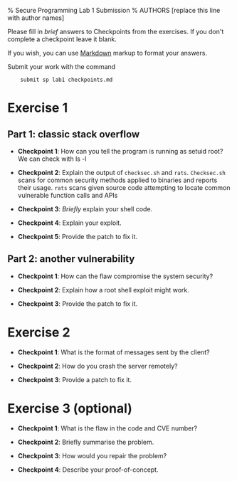 % Secure Programming Lab 1 Submission
% AUTHORS [replace this line with author names]

Please fill in *brief* answers to Checkpoints from the exercises.
If you don't complete a checkpoint leave it blank.

If you wish, you can use
[Markdown](http://daringfireball.net/projects/markdown/syntax) markup
to format your answers.

Submit your work with the command

~~~
    submit sp lab1 checkpoints.md
~~~

# Exercise 1

## Part 1: classic stack overflow

* **Checkpoint 1**: How can you tell the program is running as setuid root?
We can check with ls -l


* **Checkpoint 2**: Explain the output of `checksec.sh` and `rats`.
`Checksec.sh` scans for common security methods applied to binaries and reports their usage.
`rats` scans given source code attempting to locate common vulnerable function calls and APIs


* **Checkpoint 3**: *Briefly* explain your shell code.


* **Checkpoint 4**: Explain your exploit.



* **Checkpoint 5**: Provide the patch to fix it.




## Part 2: another vulnerability

* **Checkpoint 1**: How can the flaw compromise the system security?



* **Checkpoint 2**: Explain how a root shell exploit might work.



* **Checkpoint 3**: Provide the patch to fix it.




# Exercise 2

* **Checkpoint 1**: What is the format of messages sent by the client?



* **Checkpoint 2**: How do you crash the server remotely?



* **Checkpoint 3**: Provide a patch to fix it.




# Exercise 3 (optional)

* **Checkpoint 1**: What is the flaw in the code and CVE number?



* **Checkpoint 2**: Briefly summarise the problem.



* **Checkpoint 3**: How would you repair the problem?



* **Checkpoint 4**: Describe your proof-of-concept.






